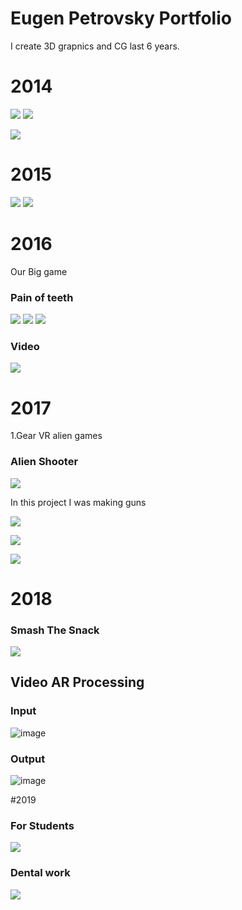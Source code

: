 # Eugen Petrovsky Portfolio
I create 3D grapnics and CG last 6 years.

# 2014
![](https://github.com/ComanGamesStudio/Eugen-Petrovsky-Portfolio/blob/master/Materials/Carrot%20Run/photo_2020-04-03_02-08-44.jpg?raw=true)
![](https://github.com/ComanGamesStudio/Eugen-Petrovsky-Portfolio/blob/master/Materials/IndianPack.jpg?raw=true)

![](https://github.com/ComanGamesStudio/Eugen-Petrovsky-Portfolio/blob/master/Materials/CarrotPolice.jpg?raw=true)



# 2015
![](https://github.com/ComanGamesStudio/Eugen-Petrovsky-Portfolio/blob/master/Materials/Carrot%20Run/photo_2020-04-03_02-09-19.jpg?raw=true)
![](https://github.com/ComanGamesStudio/Eugen-Petrovsky-Portfolio/blob/master/Materials/TriangleMan.gif?raw=true)

# 2016
Our Big game 
### Pain of teeth
![](https://github.com/ComanGamesStudio/Eugen-Petrovsky-Portfolio/blob/master/Materials/Pain_Of_teeth.png?raw=true)
![](https://github.com/ComanGamesStudio/Eugen-Petrovsky-Portfolio/blob/master/Materials/Pain_Of_teeth_2.png?raw=true)
![](https://raw.githubusercontent.com/ComanGames/AR-VR-UI/master/Resources/ShortGif.gif)

### Video

![](https://github.com/ComanGamesStudio/Eugen-Petrovsky-Portfolio/blob/master/Materials/CarrotEatMeat.gif?raw=true)

# 2017

1.Gear VR alien games 

### Alien Shooter
![](https://raw.githubusercontent.com/ComanGames/AR-VR-UI/master/Resources/AlienGun.gif)

In this project I was making guns 

![](https://github.com/ComanGamesStudio/Eugen-Petrovsky-Portfolio/blob/master/Materials/photo_2017-08-04_00-33-14.jpg?raw=true)

![](https://github.com/ComanGamesStudio/Eugen-Petrovsky-Portfolio/blob/master/Materials/photo_2017-08-04_00-33-15.jpg?raw=true)

![](https://github.com/ComanGamesStudio/Eugen-Petrovsky-Portfolio/blob/master/Materials/photo_2017-08-04_00-33-16.jpg?raw=true)
 
 
# 2018

### Smash The Snack
![](https://github.com/ComanGamesStudio/Eugen-Petrovsky-Portfolio/blob/master/Materials/Smash_the_scnack_3.gif?raw=true)

## Video AR Processing 

###  Input
![image](https://raw.githubusercontent.com/comangames/ar-vr-ui/master/Resources/VideoProcessing_input.gif)

### Output 
![image](https://raw.githubusercontent.com/comangames/ar-vr-ui/master/Resources/VideoProcessing_output.gif)


#2019

### For Students
![](https://github.com/ComanGamesStudio/Eugen-Petrovsky-Portfolio/blob/master/Materials/Model%20for%20students.png?raw=true)

### Dental work
![](https://github.com/ComanGamesStudio/Eugen-Petrovsky-Portfolio/blob/master/Materials/preparation_set.gif?raw=true)
